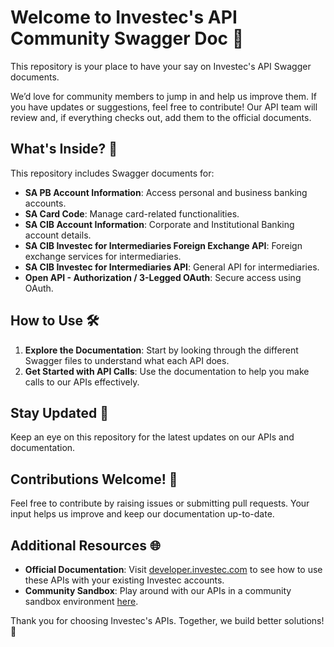 # Welcome to Investec's API Community Swagger Doc 🚀

This repository is your place to have your say on Investec's API Swagger documents. 

We’d love for community members to jump in and help us improve them. If you have updates or suggestions, feel free to contribute! Our API team will review and, if everything checks out, add them to the official documents.

## What's Inside? 📂

This repository includes Swagger documents for:

- **SA PB Account Information**: Access personal and business banking accounts.
- **SA Card Code**: Manage card-related functionalities.
- **SA CIB Account Information**: Corporate and Institutional Banking account details.
- **SA CIB Investec for Intermediaries Foreign Exchange API**: Foreign exchange services for intermediaries.
- **SA CIB Investec for Intermediaries API**: General API for intermediaries.
- **Open API - Authorization / 3-Legged OAuth**: Secure access using OAuth.

## How to Use 🛠️

1. **Explore the Documentation**: Start by looking through the different Swagger files to understand what each API does.
2. **Get Started with API Calls**: Use the documentation to help you make calls to our APIs effectively.

## Stay Updated 🔔

Keep an eye on this repository for the latest updates on our APIs and documentation.

## Contributions Welcome! 🤝

Feel free to contribute by raising issues or submitting pull requests. Your input helps us improve and keep our documentation up-to-date.

## Additional Resources 🌐

- **Official Documentation**: Visit [developer.investec.com](https://developer.investec.com) to see how to use these APIs with your existing Investec accounts.
- **Community Sandbox**: Play around with our APIs in a community sandbox environment [here](https://github.com/Investec-Developer-Community/Community-Projects?tab=readme-ov-file#community-created-sandboxes).

Thank you for choosing Investec's APIs. Together, we build better solutions! 🌟

